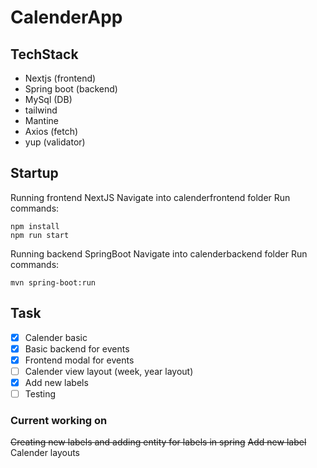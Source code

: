 # CalenderApp

## TechStack

- Nextjs (frontend)
- Spring boot (backend)
- MySql (DB)
- tailwind
- Mantine
- Axios (fetch)
- yup (validator)

## Startup

Running frontend NextJS
Navigate into calenderfrontend folder
Run commands:

```
npm install
npm run start
```

Running backend SpringBoot
Navigate into calenderbackend folder
Run commands:

```
mvn spring-boot:run
```

## Task

- [x] Calender basic
- [x] Basic backend for events
- [x] Frontend modal for events
- [ ] Calender view layout (week, year layout)
- [x] Add new labels
- [ ] Testing

### Current working on

~~Creating new labels and adding entity for labels in spring~~
~~Add new label~~
Calender layouts
